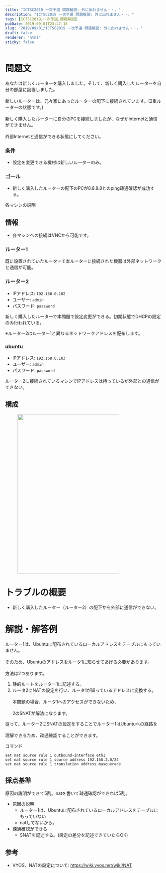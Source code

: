 ```yaml
---
title: "ICTSC2019 一次予選 問題解説: 外に出れません・・。"
description: "ICTSC2019 一次予選 問題解説: 外に出れません・・。"
tags: [ICTSC2019,一次予選,問題解説]
pubDate: 2019-09-01T23:47:18
slug: "2019/09/01/ICTSC2019 一次予選 問題解説: 外に出れません・・。"
draft: false
renderer: "html"
sticky: false
---
```



<h1>問題文</h1>



<p>あなたは新しくルーターを購入しました。そして、新しく購入したルーターを自分の部屋に設置しました。<br><br>
新しいルーターは、元々家にあったルーターの配下に接続されています。(2重ルーターの状態です。)<br><br>
新しく購入したルーターに自分のPCを接続しましたが、なぜかInternetと通信ができません。<br><br>
外部Internetと通信ができる状態にしてください。</p>



<h3>条件</h3>



<ul><li>設定を変更できる機材は新しいルーターのみ。</li></ul>



<h3>ゴール</h3>



<ul><li>新しく購入したルーターの配下のPCが8.8.8.8とのping疎通確認が成功する。</li></ul>



<p>各マシンの説明</p>



<h2>情報</h2>



<ul><li>各マシンへの接続はVNCから可能です。</li></ul>



<h3>ルーター1</h3>



<p>既に設置されていたルーターで本ルーターに接続された機器は外部ネットワークと通信が可能。</p>



<h3>ルーター2</h3>



<ul><li>IPアドレス: <code>192.168.0.102</code></li><li>ユーザー: <code>admin</code></li><li>パスワード: <code>password</code></li></ul>



<p>新しく購入したルーターで本問題で設定変更ができる。初期状態でDHCPの設定のみ行われている。</p>



<p>※ルーター2はルーター1と異なるネットワークアドレスを配布します。</p>



<h3>ubuntu</h3>



<ul><li>IPアドレス: <code>192.168.0.103</code></li><li>ユーザー: <code>admin</code></li><li>パスワード: <code>password</code></li></ul>



<p>ルーター2に接続されているマシンでIPアドレスは持っているが外部との通信ができない。</p>



<h2>構成</h2>



<figure class="wp-block-image"><img decoding="async" loading="lazy" width="327" height="512" src="/images/wp/2019/08/d2ae1afa134a55b2a4540d3985226ddb-327x512.png.webp" alt="" class="wp-image-2884"/></figure>



<p></p>



<h1>トラブルの概要</h1>



<ul><li>新しく購入したルーター（ルーター2）の配下から外部に通信ができない。</li></ul>



<h1>解説・解答例</h1>



<p>ルーター1は、Ubuntuに配布されているローカルアドレスをテーブルにもっていません。<br><br>
そのため、Ubuntuのアドレスをルータ1に知らせてあげる必要があります。<br><br>
方法は2つあります。<br></p>



<ol><li>静的ルートをルーター1に記述する。</li><li>ルータ2にNATの設定を行い、ルータ1が知っているアドレスに変換する。<br><br>
本問題の場合、ルータ1へのアクセスができないため、<br><br>
2のSNATが解法になります。</li></ol>



<p>従って、ルーター2にSNATの設定をすることでルーター1はUbuntuへの経路を<br><br>
理解できるため、疎通確認することができます。</p>



<p>コマンド</p>


<div class="wp-block-syntaxhighlighter-code "><pre class="brush: plain; title: ; title: ; notranslate" title=""><code>set nat source rule 1 outbound-interface eth1
set nat source rule 1 source address 192.168.2.0/24
set nat source rule 1 translation address masquerade</code></pre></div>


<h2>採点基準</h2>



<p>原因の説明ができて5割。natを書いて疎通確認ができれば5割。</p>



<ul><li>原因の説明<ul><li>ルーター1は、Ubuntuに配布されているローカルアドレスをテーブルにもっていない</li><li>natしてないから。</li></ul></li><li>疎通確認ができる<ul><li>SNATを記述する。(設定の差分を記述できていたらOK)</li></ul></li></ul>



<h2>参考</h2>



<ul><li>VYOS、NATの設定について: <a href="https://wiki.vyos.net/wiki/NAT">https://wiki.vyos.net/wiki/NAT</a></li></ul>

